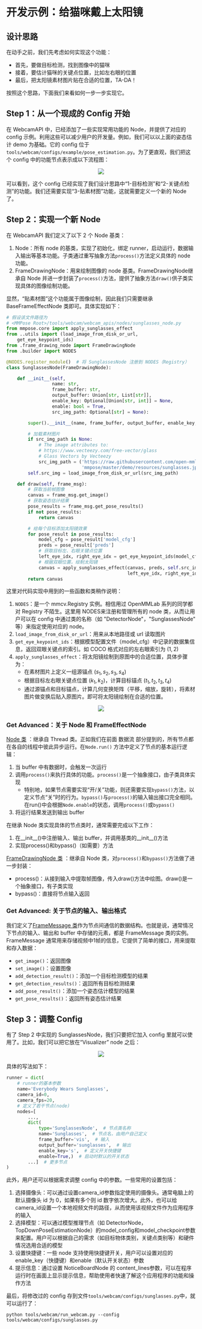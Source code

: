 # 开发示例：给猫咪戴上太阳镜

## 设计思路

在动手之前，我们先考虑如何实现这个功能：

- 首先，要做目标检测，找到图像中的猫咪
- 接着，要估计猫咪的关键点位置，比如左右眼的位置
- 最后，把太阳镜素材图片贴在合适的位置，TA-DA！

按照这个思路，下面我们来看如何一步一步实现它。

## Step 1：从一个现成的 Config 开始

在 WebcamAPI 中，已经添加了一些实现常用功能的 Node，并提供了对应的 config 示例。利用这些可以减少用户的开发量。例如，我们可以以上面的姿态估计 demo 为基础。它的 config 位于 `tools/webcam/configs/example/pose_estimation.py`。为了更直观，我们把这个 config 中的功能节点表示成以下流程图：

<div align=center>
<img src="https://user-images.githubusercontent.com/15977946/153773127-8bc1739d-c1ca-4139-a73e-5e816ff7957c.png">
</div>

可以看到，这个 config 已经实现了我们设计思路中“1-目标检测”和“2-关键点检测”的功能。我们还需要实现“3-贴素材图”功能，这就需要定义一个新的 Node了。

## Step 2：实现一个新 Node

在 WebcamAPI 我们定义了以下 2 个 Node 基类：

1. Node：所有 node 的基类，实现了初始化，绑定 runner，启动运行，数据输入输出等基本功能。子类通过重写抽象方法`process()`方法定义具体的 node 功能。
2. FrameDrawingNode：用来绘制图像的 node 基类。FrameDrawingNode继承自 Node 并进一步封装了`process()`方法，提供了抽象方法`draw()`供子类实现具体的图像绘制功能。

显然，“贴素材图”这个功能属于图像绘制，因此我们只需要继承 BaseFrameEffectNode 类即可。具体实现如下：

```python
# 假设该文件路径为
# <MMPose Root>/tools/webcam/webcam_apis/nodes/sunglasses_node.py
from mmpose.core import apply_sunglasses_effect
from ..utils import (load_image_from_disk_or_url,
    get_eye_keypoint_ids)
from .frame_drawing_node import FrameDrawingNode
from .builder import NODES

@NODES.register_module()  # 将 SunglassesNode 注册到 NODES（Registry）
class SunglassesNode(FrameDrawingNode):

    def __init__(self,
                 name: str,
                 frame_buffer: str,
                 output_buffer: Union[str, List[str]],
                 enable_key: Optional[Union[str, int]] = None,
                 enable: bool = True,
                 src_img_path: Optional[str] = None):

        super().__init__(name, frame_buffer, output_buffer, enable_key, enable)

        # 加载素材图片
        if src_img_path is None:
            # The image attributes to:
            # https://www.vecteezy.com/free-vector/glass
            # Glass Vectors by Vecteezy
            src_img_path = ('https://raw.githubusercontent.com/open-mmlab/'
                            'mmpose/master/demo/resources/sunglasses.jpg')
        self.src_img = load_image_from_disk_or_url(src_img_path)

    def draw(self, frame_msg):
        # 获取当前帧图像
        canvas = frame_msg.get_image()
        # 获取姿态估计结果
        pose_results = frame_msg.get_pose_results()
        if not pose_results:
            return canvas

        # 给每个目标添加太阳镜效果
        for pose_result in pose_results:
            model_cfg = pose_result['model_cfg']
            preds = pose_result['preds']
            # 获取目标左、右眼关键点位置
            left_eye_idx, right_eye_idx = get_eye_keypoint_ids(model_cfg)
            # 根据双眼位置，绘制太阳镜
            canvas = apply_sunglasses_effect(canvas, preds, self.src_img,
                                             left_eye_idx, right_eye_idx)
        return canvas
```

这里对代码实现中用到的一些函数和类稍作说明：

1. `NODES`：是一个 mmcv.Registry 实例。相信用过 OpenMMLab 系列的同学都对 Registry 不陌生。这里用 NODES来注册和管理所有的 node 类，从而让用户可以在 config 中通过类的名称（如 "DetectorNode"，"SunglassesNode" 等）来指定使用对应的 node。
2. `load_image_from_disk_or_url`：用来从本地路径或 url 读取图片
3. `get_eye_keypoint_ids`：根据模型配置文件（model_cfg）中记录的数据集信息，返回双眼关键点的索引。如 COCO 格式对应的左右眼索引为 $(1,2)$
4. `apply_sunglasses_effect`：将太阳镜绘制到原图中的合适位置，具体步骤为：
    - 在素材图片上定义一组源锚点 $(s_1, s_2, s_3, s_4)$
    - 根据目标左右眼关键点位置 $(k_1, k_2)$，计算目标锚点 $(t_1, t_2, t_3, t_4)$
    - 通过源锚点和目标锚点，计算几何变换矩阵（平移，缩放，旋转），将素材图片做变换后贴入原图片。即可将太阳镜绘制在合适的位置。

<div align=center>
<img src="https://user-images.githubusercontent.com/15977946/153773612-bcf86b91-31a3-47b5-886d-e33577016f85.png">
</div>

### Get Advanced：关于 Node 和 FrameEffectNode

[Node 类](/tools/webcam/webcam_apis/nodes/node.py) ：继承自 Thread 类。正如我们在前面 数据流 部分提到的，所有节点都在各自的线程中彼此异步运行。在`Node.run()` 方法中定义了节点的基本运行逻辑：

1. 当 buffer 中有数据时，会触发一次运行
2. 调用`process()`来执行具体的功能。`process()`是一个抽象接口，由子类具体实现
    - 特别地，如果节点需要实现“开/关”功能，则还需要实现`bypass()`方法，以定义节点“关”时的行为。`bypass()`与`process()`的输入输出接口完全相同。在run()中会根据`Node.enable`的状态，调用`process()`或`bypass()`
3. 将运行结果发送到输出 buffer

在继承 Node 类实现具体的节点类时，通常需要完成以下工作：

1. 在__init__()中注册输入、输出 buffer，并调用基类的__init__()方法
2. 实现process()和bypass()（如需要）方法

[FrameDrawingNode 类](tools/webcam/webcam_apis/nodes/frame_drawing_node.py) ：继承自 Node 类，对`process()`和`bypass()`方法做了进一步封装：

- process()：从接到输入中提取帧图像，传入draw()方法中绘图。draw()是一个抽象接口，有子类实现
- bypass()：直接将节点输入返回

### Get Advanced: 关于节点的输入、输出格式

我们定义了[FrameMessage 类](tools/webcam/webcam_apis/utils/message.py)作为节点间通信的数据结构。也就是说，通常情况下节点的输入、输出和 buffer 中存储的元素，都是 FrameMessage 类的实例。FrameMessage 通常用来存储视频中1帧的信息，它提供了简单的接口，用来提取和存入数据：

- `get_image()`：返回图像
- `set_image()`：设置图像
- `add_detection_result()`：添加一个目标检测模型的结果
- `get_detection_results()`：返回所有目标检测结果
- `add_pose_result()`：添加一个姿态估计模型的结果
- `get_pose_results()`：返回所有姿态估计结果

## Step 3：调整 Config

有了 Step 2 中实现的 SunglassesNode，我们只要把它加入 config 里就可以使用了。比如，我们可以把它放在“Visualizer” node 之后：

<div align=center>
<img src="https://user-images.githubusercontent.com/15977946/153773827-2c3e0d42-987a-4773-b325-7476a5bfa131.png">
</div>

具体的写法如下：

```python
runner = dict(
    # runner的基本参数
    name='Everybody Wears Sunglasses',
    camera_id=0,
    camera_fps=20,
    # 定义了若干节点(node)
    nodes=[
        ...,
        dict(
            type='SunglassesNode',  # 节点类名称
            name='Sunglasses',  # 节点名，由用户自己定义
            frame_buffer='vis',  # 输入
            output_buffer='sunglasses',  # 输出
            enable_key='s',  # 定义开关快捷键
            enable=True,)  # 启动时默认的开关状态
        ...]  # 更多节点
)
```

此外，用户还可以根据需求调整 config 中的参数。一些常用的设置包括：

1. 选择摄像头：可以通过设置camera_id参数指定使用的摄像头。通常电脑上的默认摄像头 id 为 0，如果有多个则 id 数字依次增大。此外，也可以给camera_id设置一个本地视频文件的路径，从而使用该视频文件作为应用程序的输入
2. 选择模型：可以通过模型推理节点（如 DetectorNode，TopDownPoseEstimationNode）的model_config和model_checkpoint参数来配置。用户可以根据自己的需求（如目标物体类别，关键点类别等）和硬件情况选用合适的模型
3. 设置快捷键：一些 node 支持使用快捷键开关，用户可以设置对应的enable_key（快捷键）和enable（默认开关状态）参数
4. 提示信息：通过设置 NoticeBoardNode 的 content_lines参数，可以在程序运行时在画面上显示提示信息，帮助使用者快速了解这个应用程序的功能和操作方法

最后，将修改过的 config 存到文件`tools/webcam/configs/sunglasses.py`中，就可以运行了：

```shell
python tools/webcam/run_webcam.py --config tools/webcam/configs/sunglasses.py
```
